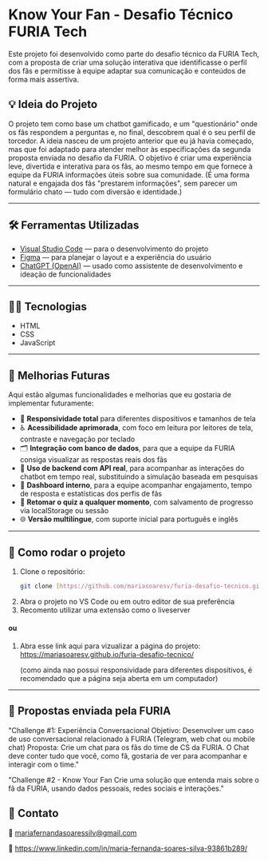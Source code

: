 # Know Your Fan - Desafio Técnico FURIA Tech

Este projeto foi desenvolvido como parte do desafio técnico da FURIA Tech, com a proposta de criar uma solução interativa que identificasse o perfil dos fãs e permitisse à equipe adaptar sua comunicação e conteúdos de forma mais assertiva.

## 💡 Ideia do Projeto

O projeto tem como base um chatbot gamificado, e um "questionário" onde os fãs respondem a perguntas e, no final, descobrem qual é o seu perfil de torcedor. A ideia nasceu de um projeto anterior que eu já havia começado, mas que foi adaptado para atender melhor às especificações da segunda proposta enviada no desafio da FURIA.
O objetivo é criar uma experiência leve, divertida e interativa para os fãs, ao mesmo tempo em que fornece à equipe da FURIA informações úteis sobre sua comunidade. (É uma forma natural e engajada dos fãs "prestarem informações", sem parecer um formulário chato — tudo com diversão e identidade.)

---

## 🛠️ Ferramentas Utilizadas

- [Visual Studio Code](https://code.visualstudio.com/) — para o desenvolvimento do projeto
- [Figma](https://figma.com) — para planejar o layout e a experiência do usuário
- [ChatGPT (OpenAI)](https://chat.openai.com/) — usado como assistente de desenvolvimento e ideação de funcionalidades

---

## 🧑‍💻 Tecnologias

- HTML
- CSS
- JavaScript

---

## 🌱 Melhorias Futuras

Aqui estão algumas funcionalidades e melhorias que eu gostaria de implementar futuramente:

- 📱 **Responsividade total** para diferentes dispositivos e tamanhos de tela
- ♿ **Acessibilidade aprimorada**, com foco em leitura por leitores de tela, contraste e navegação por teclado
- 🗂️ **Integração com banco de dados**, para que a equipe da FURIA consiga visualizar as respostas reais dos fãs
- 🧠 **Uso de backend com API real**, para acompanhar as interações do chatbot em tempo real, substituindo a simulação baseada em pesquisas
- 🧪 **Dashboard interno**, para a equipe acompanhar engajamento, tempo de resposta e estatísticas dos perfis de fãs
- 🔄 **Retomar o quiz a qualquer momento**, com salvamento de progresso via localStorage ou sessão
- 🌐 **Versão multilíngue**, com suporte inicial para português e inglês

---

## 🚀 Como rodar o projeto

1. Clone o repositório:
   ```bash
   git clone [https://github.com/mariasoaresv/furia-desafio-tecnico.git]
2. Abra o projeto no VS Code ou em outro editor de sua preferência
3. Recomento utilizar uma extensão como o liveserver

#### ou

1. Abra esse link aqui para vizualizar a página do projeto:
   https://mariasoaresv.github.io/furia-desafio-tecnico/
   
   (como ainda nao possui responsividade para diferentes dispositivos, é recomendado que a página seja aberta em um computador)
---

## 🧠 Propostas enviada pela FURIA

"Challenge #1: Experiência Conversacional
Objetivo: Desenvolver um caso de uso conversacional relacionado à FURIA (Telegram, web chat ou mobile chat)
Proposta: Crie um chat para os fãs do time de CS da FURIA. O Chat deve conter tudo que você, como fã, gostaria de ver para acompanhar e interagir com o time."

"Challenge #2 - Know Your Fan
Crie uma solução que entenda mais sobre o fã da FURIA, usando dados pessoais, redes sociais e interações."

## 💬 Contato
📧 mariafernandasoaressilv@gmail.com

🔗 https://www.linkedin.com/in/maria-fernanda-soares-silva-93861b289/
